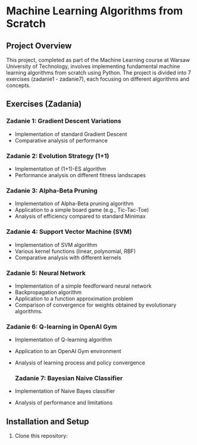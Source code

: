 # Machine Learning Algorithms from Scratch

## Project Overview
This project, completed as part of the  Machine Learning course at Warsaw University of Technology, involves implementing fundamental machine learning algorithms from scratch using Python. The project is divided into 7 exercises (zadanie1 - zadanie7), each focusing on different algorithms and concepts.
## Exercises (Zadania)

### Zadanie 1: Gradient Descent Variations
- Implementation of standard Gradient Descent
- Comparative analysis of performance

### Zadanie 2: Evolution Strategy (1+1)
- Implementation of (1+1)-ES algorithm
- Performance analysis on different fitness landscapes

### Zadanie 3: Alpha-Beta Pruning
- Implementation of Alpha-Beta pruning algorithm
- Application to a simple board game (e.g., Tic-Tac-Toe)
- Analysis of efficiency compared to standard Minimax

### Zadanie 4: Support Vector Machine (SVM)
- Implementation of SVM algorithm
- Various kernel functions (linear, polynomial, RBF)
- Comparative analysis with different kernels

### Zadanie 5: Neural Network
- Implementation of a simple feedforward neural network
- Backpropagation algorithm
- Application to a function approximation problem
- Comparison of convergence for weights obtained by evolutionary algorithms.
  
### Zadanie 6: Q-learning in OpenAI Gym
- Implementation of Q-learning algorithm
- Application to an OpenAI Gym environment
- Analysis of learning process and policy convergence

  ### Zadanie 7: Bayesian Naive Classifier
- Implementation of Naive Bayes classifier
- Analysis of performance and limitations


## Installation and Setup
1. Clone this repository:
